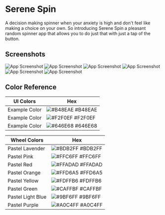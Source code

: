 
# Serene Spin

A decision making spinner when your anxiety is high and don't feel like making a choice on your own. So introducing Serene Spin a pleasant random spinner app that allows you to do just that with just a tap of the button.

## Screenshots

![App Screenshot](Images/Screenshots/mainMenuSS.PNG)
![App Screenshot](Images/Screenshots/meditationOptionSS.PNG)
![App Screenshot](Images/Screenshots/yogaOptionSS.PNG)
![App Screenshot](Images/Screenshots/settingsSS1.PNG)
![App Screenshot](Images/Screenshots/settingsSS2PNG.PNG)
![App Screenshot](Images/Screenshots/settingsSS3.PNG)

## Color Reference

| UI Colors             | Hex                                                                |
| ----------------- | ------------------------------------------------------------------ |
| Example Color | ![#B48EAE](Images/Colors/purpleColorStrip.png) #B48EAE |
| Example Color | ![#F2F0EF](Images/Colors/offWhiteColorStrip.png) #F2F0EF |
| Example Color | ![#646E68](Images/Colors/grayColorStrip.png) #646E68 |


| Wheel Colors             | Hex                                                                |
| ----------------- | ------------------------------------------------------------------ |
| Pastel Lavender | ![#BDB2FF](Images/Colors/lavenderColorStrip.png) #BDB2FF |
| Pastel Pink | ![#FFC6FF](Images/Colors/pinkColorStrip.png) #FFC6FF |
| Pastel Red | ![#FFADAD](Images/Colors/redColorStrip.png) #FFADAD |
| Pastel Orange | ![#FFD6A5](Images/Colors/orangeColorStrip.png) #FFD6A5 |
| Pastel Yellow | ![#FDFFB6](Images/Colors/yellowColorStrip.png) #FDFFB6 |
| Pastel Green | ![#CAFFBF](Images/Colors/greenColorStrip.png) #CAFFBF |
| Pastel Light Blue | ![#9BF6FF](Images/Colors/blueColorStrip.png) #9BF6FF |
| Pastel Purple | ![#A0C4FF](Images/Colors/purpleColorStrip.png) #A0C4FF |
